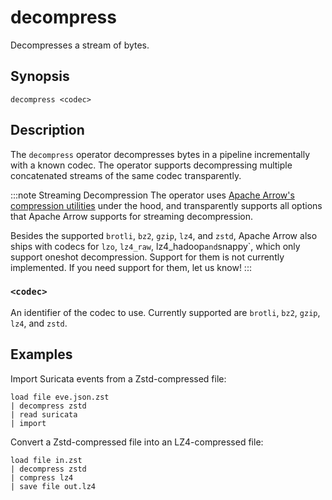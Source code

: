 # decompress

Decompresses a stream of bytes.

## Synopsis

```
decompress <codec>
```

## Description

The `decompress` operator decompresses bytes in a pipeline incrementally with a
known codec. The operator supports decompressing multiple concatenated streams
of the same codec transparently.

:::note Streaming Decompression
The operator uses [Apache Arrow's compression
utilities][apache-arrow-compression] under the hood, and transparently supports
all options that Apache Arrow supports for streaming decompression.

Besides the supported `brotli`, `bz2`, `gzip`, `lz4`, and `zstd`, Apache Arrow
also ships with codecs for `lzo`, `lz4_raw`, lz4_hadoop` and `snappy`, which
only support oneshot decompression. Support for them is not currently implemented.
If you need support for them, let us know!
:::

[apache-arrow-compression]: https://arrow.apache.org/docs/cpp/api/utilities.html#compression

### `<codec>`

An identifier of the codec to use. Currently supported are `brotli`, `bz2`,
`gzip`, `lz4`, and `zstd`.

## Examples

Import Suricata events from a Zstd-compressed file:

```
load file eve.json.zst
| decompress zstd
| read suricata
| import
```

Convert a Zstd-compressed file into an LZ4-compressed file:

```
load file in.zst
| decompress zstd
| compress lz4
| save file out.lz4
```
